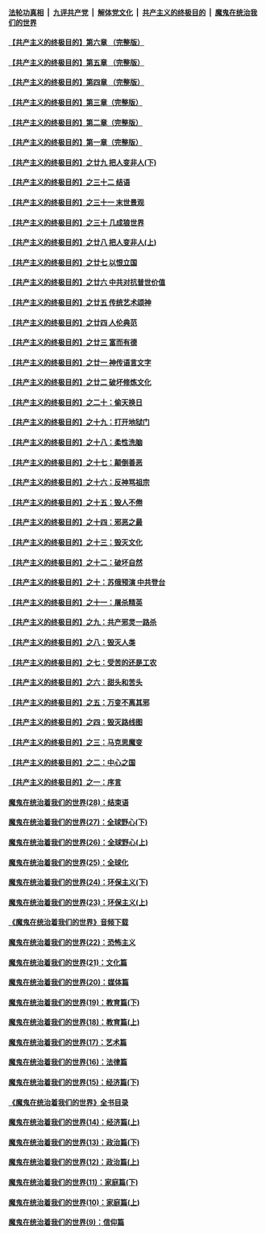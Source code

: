 ####  [法轮功真相](../../../../basic/blob/master/README.md?t=05260431) &nbsp;|&nbsp; [九评共产党](../../../../9ping.md/blob/master/README.md?t=05260431) &nbsp;|&nbsp; [解体党文化](../../../../jtdwh.md/blob/master/README.md?t=05260431)  &nbsp;|&nbsp; [共产主义的终极目的](../../../../gczydzjmd.md/blob/master/README.md?t=05260431) &nbsp;|&nbsp; [魔鬼在统治我们的世界](../../../../mgztzwmdsj.md/blob/master/README.md?t=05260431) 

#### [【共产主义的终极目的】第六章 （完整版）](../pages/nsc422/n11428913.md?t=05260431) 

#### [【共产主义的终极目的】第五章 （完整版）](../pages/nsc422/n11428912.md?t=05260431) 

#### [【共产主义的终极目的】第四章 （完整版）](../pages/nsc422/n11428907.md?t=05260431) 

#### [【共产主义的终极目的】第三章（完整版）](../pages/nsc422/n11428848.md?t=05260431) 

#### [【共产主义的终极目的】第二章（完整版）](../pages/nsc422/n11428831.md?t=05260431) 

#### [【共产主义的终极目的】第一章（完整版）](../pages/nsc422/n11417651.md?t=05260431) 

#### [【共产主义的终极目的】之廿九 把人变非人(下)](../pages/nsc422/n11344140.md?t=05260431) 

#### [【共产主义的终极目的】之三十二 结语](../pages/nsc422/n11360535.md?t=05260431) 

#### [【共产主义的终极目的】之三十一 末世景观](../pages/nsc422/n11351129.md?t=05260431) 

#### [【共产主义的终极目的】之三十 几成狼世界](../pages/nsc422/n11348280.md?t=05260431) 

#### [【共产主义的终极目的】之廿八 把人变非人(上)](../pages/nsc422/n11340492.md?t=05260431) 

#### [【共产主义的终极目的】之廿七 以恨立国](../pages/nsc422/n11336944.md?t=05260431) 

#### [【共产主义的终极目的】之廿六 中共对抗普世价值](../pages/nsc422/n11324785.md?t=05260431) 

#### [【共产主义的终极目的】之廿五 传统艺术颂神](../pages/nsc422/n11296396.md?t=05260431) 

#### [【共产主义的终极目的】之廿四 人伦典范](../pages/nsc422/n11296397.md?t=05260431) 

#### [【共产主义的终极目的】之廿三 富而有德](../pages/nsc422/n11283598.md?t=05260431) 

#### [【共产主义的终极目的】之廿一 神传语言文字](../pages/nsc422/n11263265.md?t=05260431) 

#### [【共产主义的终极目的】之廿二 破坏修炼文化](../pages/nsc422/n11245728.md?t=05260431) 

#### [【共产主义的终极目的】之二十：偷天换日](../pages/nsc422/n11238846.md?t=05260431) 

#### [【共产主义的终极目的】之十九：打开地狱门](../pages/nsc422/n11206376.md?t=05260431) 

#### [【共产主义的终极目的】之十八：柔性洗脑](../pages/nsc422/n11199994.md?t=05260431) 

#### [【共产主义的终极目的】之十七：颠倒善恶](../pages/nsc422/n11179782.md?t=05260431) 

#### [【共产主义的终极目的】之十六：反神骂祖宗](../pages/nsc422/n11166798.md?t=05260431) 

#### [【共产主义的终极目的】之十五：毁人不倦](../pages/nsc422/n11166792.md?t=05260431) 

#### [【共产主义的终极目的】之十四：邪恶之最](../pages/nsc422/n11150249.md?t=05260431) 

#### [【共产主义的终极目的】之十三：毁灭文化](../pages/nsc422/n11135227.md?t=05260431) 

#### [【共产主义的终极目的】之十二：破坏自然](../pages/nsc422/n11135214.md?t=05260431) 

#### [【共产主义的终极目的】之十：苏俄预演 中共登台](../pages/nsc422/n11118424.md?t=05260431) 

#### [【共产主义的终极目的】之十一：屠杀精英](../pages/nsc422/n11118442.md?t=05260431) 

#### [【共产主义的终极目的】之九：共产邪灵一路杀](../pages/nsc422/n11114139.md?t=05260431) 

#### [【共产主义的终极目的】之八：毁灭人类](../pages/nsc422/n11108503.md?t=05260431) 

#### [【共产主义的终极目的】之七：受苦的还是工农](../pages/nsc422/n11101809.md?t=05260431) 

#### [【共产主义的终极目的】之六：甜头和苦头](../pages/nsc422/n11096971.md?t=05260431) 

#### [【共产主义的终极目的】之五：万变不离其邪](../pages/nsc422/n11091285.md?t=05260431) 

#### [【共产主义的终极目的】之四：毁灭路线图](../pages/nsc422/n11086284.md?t=05260431) 

#### [【共产主义的终极目的】之三：马克思魔变](../pages/nsc422/n11061941.md?t=05260431) 

#### [【共产主义的终极目的】之二：中心之国](../pages/nsc422/n11047728.md?t=05260431) 

#### [【共产主义的终极目的】之一：序言](../pages/nsc422/n11086077.md?t=05260431) 

#### [魔鬼在统治着我们的世界(28)：结束语](../pages/nsc422/n10936246.md?t=05260431) 

#### [魔鬼在统治着我们的世界(27)：全球野心(下)](../pages/nsc422/n10928319.md?t=05260431) 

#### [魔鬼在统治着我们的世界(26)：全球野心(上)](../pages/nsc422/n10900318.md?t=05260431) 

#### [魔鬼在统治着我们的世界(25)：全球化](../pages/nsc422/n10788205.md?t=05260431) 

#### [魔鬼在统治着我们的世界(24)：环保主义(下)](../pages/nsc422/n10695307.md?t=05260431) 

#### [魔鬼在统治着我们的世界(23)：环保主义(上)](../pages/nsc422/n10688613.md?t=05260431) 

#### [《魔鬼在统治着我们的世界》音频下载](../pages/nsc422/n10635553.md?t=05260431) 

#### [魔鬼在统治着我们的世界(22)：恐怖主义](../pages/nsc422/n10614727.md?t=05260431) 

#### [魔鬼在统治着我们的世界(21)：文化篇](../pages/nsc422/n10597706.md?t=05260431) 

#### [魔鬼在统治着我们的世界(20)：媒体篇](../pages/nsc422/n10586579.md?t=05260431) 

#### [魔鬼在统治着我们的世界(19)：教育篇(下)](../pages/nsc422/n10564808.md?t=05260431) 

#### [魔鬼在统治着我们的世界(18)：教育篇(上)](../pages/nsc422/n10526970.md?t=05260431) 

#### [魔鬼在统治着我们的世界(17)：艺术篇](../pages/nsc422/n10499093.md?t=05260431) 

#### [魔鬼在统治着我们的世界(16)：法律篇](../pages/nsc422/n10485969.md?t=05260431) 

#### [魔鬼在统治着我们的世界(15)：经济篇(下)](../pages/nsc422/n10469975.md?t=05260431) 

#### [《魔鬼在统治着我们的世界》全书目录](../pages/nsc422/n10464261.md?t=05260431) 

#### [魔鬼在统治着我们的世界(14)：经济篇(上)](../pages/nsc422/n10457370.md?t=05260431) 

#### [魔鬼在统治着我们的世界(13)：政治篇(下)](../pages/nsc422/n10448270.md?t=05260431) 

#### [魔鬼在统治着我们的世界(12)：政治篇(上)](../pages/nsc422/n10444576.md?t=05260431) 

#### [魔鬼在统治着我们的世界(11)：家庭篇(下)](../pages/nsc422/n10440961.md?t=05260431) 

#### [魔鬼在统治着我们的世界(10)：家庭篇(上)](../pages/nsc422/n10435448.md?t=05260431) 

#### [魔鬼在统治着我们的世界(9)：信仰篇](../pages/nsc422/n10432159.md?t=05260431) 


